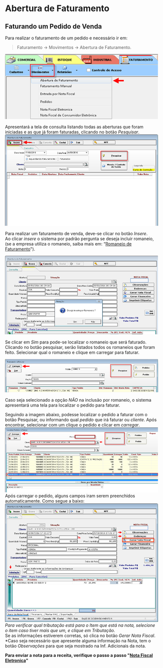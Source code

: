 # Abertura de Faturamento  
## Faturando um Pedido de Venda  

Para realizar o faturamento de um pedido e necessário ir em:  

> Faturamento → Movimentos → Abertura de Faturamento.  

![1](/img/abertura-faturamento/1.png)  

Apresentará a tela de consulta listando todas as aberturas que foram iniciadas e as que já foram faturadas, clicando no botão *Pesquisar*.   
![2](/img/abertura-faturamento/2.png)  


Para realizar um faturamento de venda, deve-se clicar no botão *Insere*.  
Ao clicar *insere* o sistema por padrão pergunta se deseja incluir romaneio, (se a empresa utiliza o romaneio, saiba mais em: “[Romaneio de Faturamento](/modulos/estoque/movimentos/romaneio-faturamento.md)").  

![3](/img/abertura-faturamento/3.png)   

Se clicar em *Sim* para pode-se localizar o romaneio que será faturado.  Clicando no botão pesquisar, serão listados todos os romaneios que foram feito. Selecionar qual o romaneio e clique em carregar para faturar.  

![4](/img/abertura-faturamento/4.png)  

Caso seja selecionado a opção *NÃO* na inclusão por romaneio, o sistema apresentará uma tela para localizar o pedido para faturar.  

Seguindo a imagem abaixo, podesse localizar o pedido a faturar com o botão Pesquisar, ou informando qual *pedido* que irá faturar ou *cliente*. Após encontrar, selecionar com um clique o pedido e clicar em *carregar*.
![5](/img/abertura-faturamento/5.png)  
Após carregar o pedido, alguns campos iram serem preenchidos automaticamente. Como segue a baixo:  
![6](/img/abertura-faturamento/6.png)  
*Para verificar qual tributação está para o Item que está na nota, selecione o item caso tiver mais que um, e clique em *Tributação*.*  
Se as informações estiverem corretas, só clica no botão *Gerar Nota Fiscal*.
*Caso seja necessário que apresente alguma informação na Nota, tem o botão *Observações* para que seja mostrado na Inf. Adicionais da nota.  

**Para enviar a nota para a receita, verifique o passo a passo "[Nota Fiscal Eletronica](nota-fiscal-eletronica.md)"**